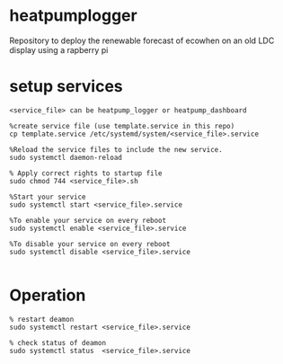 # heatpumplogger
Repository to deploy the renewable forecast of ecowhen on an old LDC display using a rapberry pi


# setup services
```
<service_file> can be heatpump_logger or heatpump_dashboard

%create service file (use template.service in this repo)
cp template.service /etc/systemd/system/<service_file>.service 

%Reload the service files to include the new service.
sudo systemctl daemon-reload

% Apply correct rights to startup file
sudo chmod 744 <service_file>.sh 

%Start your service
sudo systemctl start <service_file>.service

%To enable your service on every reboot
sudo systemctl enable <service_file>.service

%To disable your service on every reboot
sudo systemctl disable <service_file>.service


```
# Operation

``` 
% restart deamon    
sudo systemctl restart <service_file>.service

% check status of deamon
sudo systemctl status  <service_file>.service
```
